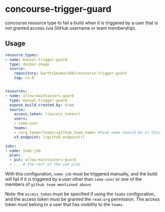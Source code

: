# concourse-trigger-guard
concourse resource type to fail a build when it is triggered by a user that
is not granted access (via GitHub username or team membership).

## Usage

```yaml
resource_types:
- name: manual-trigger-guard
  type: docker-image
  source:
    repository: karthikkumar268/concourse-trigger-guard
    tag: v1.0


resources:
- name: allow-maintainers-guard
  type: manual-trigger-guard
  expose_build_created_by: true
  source:
    access_token: ((access_token))
    users:
    - some-user
    teams:
    - <org_team>/teams/<github_team_name> #team name should be in this format
    v3_endpoint: ((github_endpoint))

jobs:
- name: some-job
  plan:
  - put: allow-maintainers-guard
  - ... # the rest of the job plan
```

With this configuration, `some-job` must be triggered manually, and the build
will fail if it is triggered by a user other than `some-user` or one of the
members of `github team mentioned above`.

Note: the `access_token` must be specified if using the `teams` configuration,
and the access token must be granted the `read:org` permission. The access
token must belong to a user that has visibility to the `teams`.
